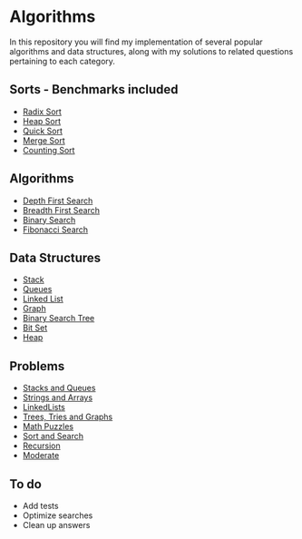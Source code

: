 # Algorithms

In this repository you will find my implementation of several popular algorithms and data structures, along with my solutions to related questions pertaining to each category.

## Sorts - Benchmarks included

- [Radix Sort](https://github.com/robtaussig/algorithm_review/blob/master/lib/radix_sort.rb)
- [Heap Sort](https://github.com/robtaussig/algorithm_review/blob/master/lib/heapsort.rb)
- [Quick Sort](https://github.com/robtaussig/algorithm_review/blob/master/lib/quick_sort.rb)
- [Merge Sort](https://github.com/robtaussig/algorithm_review/blob/master/lib/mergesort.rb)
- [Counting Sort](https://github.com/robtaussig/algorithm_review/blob/master/lib/counting_sort.rb)

## Algorithms

- [Depth First Search](https://github.com/robtaussig/algorithm_review/blob/master/lib/depth_first_search.rb)
- [Breadth First Search](https://github.com/robtaussig/algorithm_review/blob/master/lib/breadth_first_search.rb)
- [Binary Search](https://github.com/robtaussig/algorithm_review/blob/master/lib/binary_search.rb)
- [Fibonacci Search](https://github.com/robtaussig/algorithm_review/blob/master/lib/fib.rb)

## Data Structures

- [Stack](https://github.com/robtaussig/algorithm_review/blob/master/lib/stack.rb)
- [Queues](https://github.com/robtaussig/algorithm_review/blob/master/lib/queue.rb)
- [Linked List](https://github.com/robtaussig/algorithm_review/blob/master/lib/linked_list.rb)
- [Graph](https://github.com/robtaussig/algorithm_review/blob/master/lib/graph.rb)
- [Binary Search Tree](https://github.com/robtaussig/algorithm_review/blob/master/lib/binary_search_tree.rb)
- [Bit Set](https://github.com/robtaussig/algorithm_review/blob/master/lib/bit_set.rb)
- [Heap](https://github.com/robtaussig/algorithm_review/blob/master/lib/heap.rb)

## Problems

- [Stacks and Queues](https://github.com/robtaussig/algorithm_review/blob/master/lib/queue_stack_questions.rb)
- [Strings and Arrays](https://github.com/robtaussig/algorithm_review/blob/master/lib/string_array_algorithms.rb)
- [LinkedLists](https://github.com/robtaussig/algorithm_review/blob/master/lib/linked_list_questions.rb)
- [Trees, Tries and Graphs](https://github.com/robtaussig/algorithm_review/blob/master/lib/tree_graph_questions.rb)
- [Math Puzzles](https://github.com/robtaussig/algorithm_review/blob/master/lib/math_puzzles.rb)
- [Sort and Search](https://github.com/robtaussig/algorithm_review/blob/master/lib/sort_and_search.rb)
- [Recursion](https://github.com/robtaussig/algorithm_review/blob/master/lib/recursive_problems.rb)
- [Moderate](https://github.com/robtaussig/algorithm_review/blob/master/lib/moderate.rb)

## To do

- Add tests
- Optimize searches
- Clean up answers
